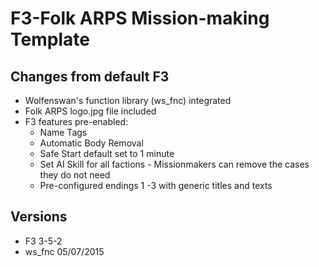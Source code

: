 # F3-Folk ARPS Mission-making Template #

## Changes from default F3 ##

* Wolfenswan's function library (ws_fnc) integrated
* Folk ARPS logo.jpg file included
* F3 features pre-enabled:
  * Name Tags
  * Automatic Body Removal
  * Safe Start default set to 1 minute
  * Set AI Skill for all factions - Missionmakers can remove the cases they do not need
  * Pre-configured endings 1 -3 with generic titles and texts

## Versions ##
* F3 3-5-2
* ws_fnc 05/07/2015
